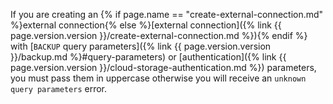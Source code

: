 If you are creating an {% if page.name == "create-external-connection.md" %}external connection{% else %}[external connection]({% link {{ page.version.version }}/create-external-connection.md %}){% endif %} with [`BACKUP` query parameters]({% link {{ page.version.version }}/backup.md %}#query-parameters) or [authentication]({% link {{ page.version.version }}/cloud-storage-authentication.md %}) parameters, you must pass them in uppercase otherwise you will receive an `unknown query parameters` error.